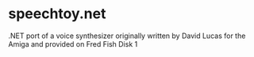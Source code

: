 # speechtoy.net
.NET port of a voice synthesizer originally written by David Lucas for the Amiga and provided on Fred Fish Disk 1 

